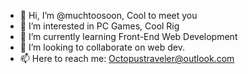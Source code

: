 - 👋 Hi, I’m @muchtoosoon, Cool to meet you
- 👀 I’m interested in PC Games, Cool Rig
- 🌱 I’m currently learning Front-End Web Development
- 💞️ I’m looking to collaborate on web dev.
- 📫 Here to reach me: Octopustraveler@outlook.com

<!---
muchtoosoon/muchtoosoon is a ✨ special ✨ repository because its `README.md` (this file) appears on your GitHub profile.
You can click the Preview link to take a look at your changes.
--->
